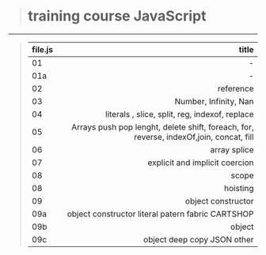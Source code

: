 > #  training course __JavaScript__
----
> | file.js  | title |
> |:-|-:|
> | 01 | - |
> | 01a | - |
> | 02 | reference |
> | 03 | Number, Infinity, Nan|
> | 04 | literals , slice, split, reg, indexof, replace |
> | 05 | Arrays push pop lenght, delete shift, foreach, for, reverse, indexOf,join, concat, fill|
> | 06 |array splice |
> | 07 | explicit and implicit coercion |
> | 08 | scope |
> | 08 | hoisting |
> | 09 | object constructor |
> | 09a | object constructor literal patern fabric CARTSHOP |
> | 09b | object |
> | 09c | object deep copy JSON other |

